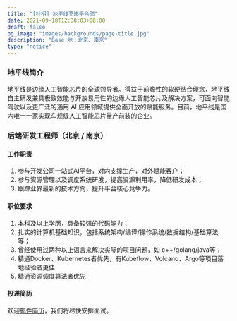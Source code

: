 ```yaml
---
title: "[社招] 地平线艾迪平台部"
date: 2021-09-18T12:38:03+08:00
draft: false
bg_image: "images/backgrounds/page-title.jpg"
description: "Base 地：北京、南京"
type: "notice"
---
```


### 地平线简介

地平线是边缘人工智能芯片的全球领导者。得益于前瞻性的软硬结合理念，地平线自主研发兼具极致效能与开放易用性的边缘人工智能芯片及解决方案，可面向智能驾驶以及更广泛的通用 AI 应用领域提供全面开放的赋能服务。目前，地平线是国内唯一一家实现车规级人工智能芯片量产前装的企业。

### 后端研发工程师（北京 / 南京）

#### 工作职责

1. 参与开发公司一站式AI平台，对内支撑生产，对外赋能客户；
2. 参与资源管理以及调度系统研发，提高资源利用率，降低研发成本；
3. 跟踪业界最新的技术方向，提升平台核心竞争力。

#### 职位要求

1. 本科及以上学历，具备较强的代码能力；
2. 扎实的计算机基础知识，包括系统架构/编译/操作系统/数据结构/基础算法等；
3. 曾经使用过两种以上语言来解决实际的项目问题，如 c++/golang/java等；
4. 精通Docker、Kubernetes者优先，有Kubeflow、Volcano、Argo等项目落地经验者更佳
5. 精通资源调度算法者优先

#### 投递简历

欢迎[邮件简历](mailto:yangxue.chen@horizon.ai)，我们将尽快安排面试。